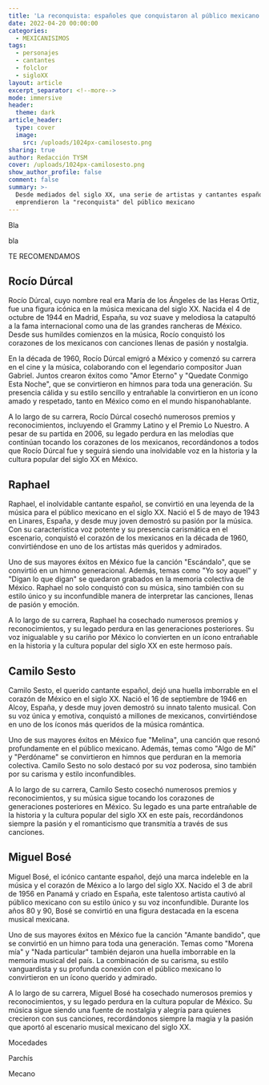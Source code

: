 ```yaml
---
title: 'La reconquista: españoles que conquistaron al público mexicano'
date: 2022-04-20 00:00:00
categories:
  - MEXICANISIMOS
tags:
  - personajes
  - cantantes
  - folclor
  - sigloXX
layout: article
excerpt_separator: <!--more-->
mode: immersive
header:
  theme: dark
article_header:
  type: cover
  image:
    src: /uploads/1024px-camilosesto.png
sharing: true
author: Redacción TYSM
cover: /uploads/1024px-camilosesto.png
show_author_profile: false
comment: false
summary: >-
  Desde mediados del siglo XX, una serie de artistas y cantantes españoles
  emprendieron la "reconquista" del público mexicano
---
```

Bla

bla

TE RECOMENDAMOS

## Rocío Dúrcal

Rocío Dúrcal, cuyo nombre real era María de los Ángeles de las Heras Ortiz, fue una figura icónica en la música mexicana del siglo XX. Nacida el 4 de octubre de 1944 en Madrid, España, su voz suave y melodiosa la catapultó a la fama internacional como una de las grandes rancheras de México. Desde sus humildes comienzos en la música, Rocío conquistó los corazones de los mexicanos con canciones llenas de pasión y nostalgia.

En la década de 1960, Rocío Dúrcal emigró a México y comenzó su carrera en el cine y la música, colaborando con el legendario compositor Juan Gabriel. Juntos crearon éxitos como "Amor Eterno" y "Quedate Conmigo Esta Noche", que se convirtieron en himnos para toda una generación. Su presencia cálida y su estilo sencillo y entrañable la convirtieron en un ícono amado y respetado, tanto en México como en el mundo hispanohablante.

A lo largo de su carrera, Rocío Dúrcal cosechó numerosos premios y reconocimientos, incluyendo el Grammy Latino y el Premio Lo Nuestro. A pesar de su partida en 2006, su legado perdura en las melodías que continúan tocando los corazones de los mexicanos, recordándonos a todos que Rocío Dúrcal fue y seguirá siendo una inolvidable voz en la historia y la cultura popular del siglo XX en México.

## Raphael

Raphael, el inolvidable cantante español, se convirtió en una leyenda de la música para el público mexicano en el siglo XX. Nació el 5 de mayo de 1943 en Linares, España, y desde muy joven demostró su pasión por la música. Con su característica voz potente y su presencia carismática en el escenario, conquistó el corazón de los mexicanos en la década de 1960, convirtiéndose en uno de los artistas más queridos y admirados.

Uno de sus mayores éxitos en México fue la canción "Escándalo", que se convirtió en un himno generacional. Además, temas como "Yo soy aquel" y "Digan lo que digan" se quedaron grabados en la memoria colectiva de México. Raphael no solo conquistó con su música, sino también con su estilo único y su inconfundible manera de interpretar las canciones, llenas de pasión y emoción.

A lo largo de su carrera, Raphael ha cosechado numerosos premios y reconocimientos, y su legado perdura en las generaciones posteriores. Su voz inigualable y su cariño por México lo convierten en un ícono entrañable en la historia y la cultura popular del siglo XX en este hermoso país.

## Camilo Sesto

Camilo Sesto, el querido cantante español, dejó una huella imborrable en el corazón de México en el siglo XX. Nació el 16 de septiembre de 1946 en Alcoy, España, y desde muy joven demostró su innato talento musical. Con su voz única y emotiva, conquistó a millones de mexicanos, convirtiéndose en uno de los íconos más queridos de la música romántica.

Uno de sus mayores éxitos en México fue "Melina", una canción que resonó profundamente en el público mexicano. Además, temas como "Algo de Mí" y "Perdóname" se convirtieron en himnos que perduran en la memoria colectiva. Camilo Sesto no solo destacó por su voz poderosa, sino también por su carisma y estilo inconfundibles.

A lo largo de su carrera, Camilo Sesto cosechó numerosos premios y reconocimientos, y su música sigue tocando los corazones de generaciones posteriores en México. Su legado es una parte entrañable de la historia y la cultura popular del siglo XX en este país, recordándonos siempre la pasión y el romanticismo que transmitía a través de sus canciones.

## Miguel Bosé

Miguel Bosé, el icónico cantante español, dejó una marca indeleble en la música y el corazón de México a lo largo del siglo XX. Nacido el 3 de abril de 1956 en Panamá y criado en España, este talentoso artista cautivó al público mexicano con su estilo único y su voz inconfundible. Durante los años 80 y 90, Bosé se convirtió en una figura destacada en la escena musical mexicana.

Uno de sus mayores éxitos en México fue la canción "Amante bandido", que se convirtió en un himno para toda una generación. Temas como "Morena mía" y "Nada particular" también dejaron una huella imborrable en la memoria musical del país. La combinación de su carisma, su estilo vanguardista y su profunda conexión con el público mexicano lo convirtieron en un ícono querido y admirado.

A lo largo de su carrera, Miguel Bosé ha cosechado numerosos premios y reconocimientos, y su legado perdura en la cultura popular de México. Su música sigue siendo una fuente de nostalgia y alegría para quienes crecieron con sus canciones, recordándonos siempre la magia y la pasión que aportó al escenario musical mexicano del siglo XX.

Mocedades

Parchís

Mecano